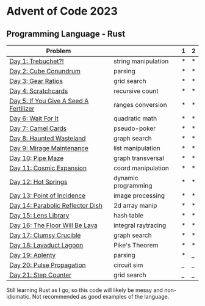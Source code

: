 # Advent of Code 2023

## Programming Language - Rust



| Problem                                                        |                     | 1 | 2 |
|----------------------------------------------------------------|---------------------|---|---|
| [Day 1: Trebuchet?!](https://adventofcode.com/2023/day/1)      | string manipulation | * | * |
| [Day 2: Cube Conundrum](https://adventofcode.com/2023/day/2)   | parsing             | * | * |
| [Day 3: Gear Ratios](https://adventofcode.com/2023/day/3)      | grid search         | * | * |
| [Day 4: Scratchcards ](https://adventofcode.com/2023/day/4)    | recursive count     | * | * |
| [Day 5: If You Give A Seed A Fertilizer ](https://adventofcode.com/2023/day/5) | ranges conversion   | * | * |
| [Day 6: Wait For It ](https://adventofcode.com/2023/day/6)     | quadratic math      | * | * |
| [Day 7: Camel Cards ](https://adventofcode.com/2023/day/7)     | pseudo-poker        | * | * |
| [Day 8: Haunted Wasteland ](https://adventofcode.com/2023/day/8) | graph search        | * | * |
| [Day 9: Mirage Maintenance ](https://adventofcode.com/2023/day/9) | list manipulation   | * | * |
| [Day 10: Pipe Maze  ](https://adventofcode.com/2023/day/10)    | graph transversal   | * | * |
| [Day 11: Cosmic Expansion](https://adventofcode.com/2023/day/11) | coord manipulation  | * | * |
| [Day 12: Hot Springs](https://adventofcode.com/2023/day/12)    | dynamic programming | * | * |
| [Day 13: Point of Incidence](https://adventofcode.com/2023/day/13) | image processing    | * | * |
| [Day 14: Parabolic Reflector Dish](https://adventofcode.com/2023/day/14) | 2d array manip      | * | * |
| [Day 15: Lens Library](https://adventofcode.com/2023/day/15)   | hash table          | * | * |
| [Day 16: The Floor Will Be Lava](https://adventofcode.com/2023/day/16) | integral raytracing | * | * |
| [Day 17: Clumsy Crucible](https://adventofcode.com/2023/day/17) | graph search        | * | * |
| [Day 18: Lavaduct Lagoon](https://adventofcode.com/2023/day/18) | Pike's Theorem      | * | * |
| [Day 19: Aplenty](https://adventofcode.com/2023/day/19)        | parsing             | * | _ |
| [Day 20: Pulse Propagation](https://adventofcode.com/2023/day/20)         | circuit sim         | _ | _ |
| [Day 21: Step Counter](https://adventofcode.com/2023/day/21)                       | grid search         | _ | _ |


Still learning Rust as I go, so this code will likely be messy and non-idiomatic. Not recommended as good examples of the language.